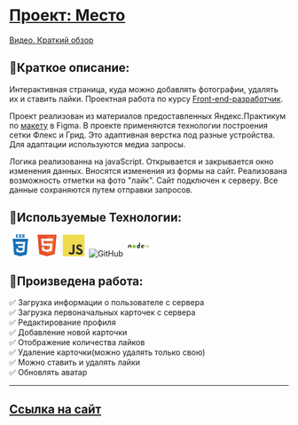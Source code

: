 # [Проект: Место](https://baturinss.github.io/mesto/)

[Видео. Краткий обзор](https://user-images.githubusercontent.com/94468513/163075115-f2bbe1a0-51f3-4118-b5f6-601b5370f4c2.mp4)

## 📃Краткое описание:

Интерактивная страница, куда можно добавлять фотографии, удалять их и ставить лайки. Проектная работа по курсу [Front-end-разработчик](https://practicum.yandex.ru/web/).

Проект реализован из материалов предоставленных Яндекс.Практикум по [макету](https://www.figma.com/file/2cn9N9jSkmxD84oJik7xL7/JavaScript.-Sprint-4?node-id=0%3A1) в Figma. В проекте применяются технологии построения сетки Флекс и Грид. Это адаптивная верстка под разные устройства. Для адаптации используются медиа запросы.

Логика реализованна на javaScript. Открывается и закрывается окно изменения данных. Вносятся изменения из формы на сайт. Реализована возможность отметки на фото "лайк". Сайт подключен к серверу. Все данные сохраняются путем отправки запросов.

## 📃Используемые Технологии:
  <img src="https://github.com/devicons/devicon/blob/master/icons/css3/css3-plain-wordmark.svg"  title="CSS3" alt="CSS" width="40" height="40"/>&nbsp;
  <img src="https://github.com/devicons/devicon/blob/master/icons/html5/html5-original.svg" title="HTML5" alt="HTML" width="40" height="40"/>&nbsp;
  <img src="https://github.com/devicons/devicon/blob/master/icons/javascript/javascript-original.svg" title="JavaScript" alt="JavaScript" width="40" height="40"/>&nbsp;
  <img src="https://user-images.githubusercontent.com/78322084/162064174-194ac89a-024d-4839-aae3-22d9ee4e3a33.png"  title="GitHub" alt="GitHub" width="40" height="40"/>&nbsp;
  <img src="https://github.com/devicons/devicon/blob/master/icons/nodejs/nodejs-original-wordmark.svg" title="NodeJS" alt="NodeJS" width="40" height="40"/>&nbsp;

## 📃Произведена работа:

  :white_check_mark: Загрузка информации о пользователе с сервера    
  :white_check_mark: Загрузка первоначальных карточек с сервера    
  :white_check_mark: Редактирование профиля    
  :white_check_mark: Добавление новой карточки    
  :white_check_mark: Отображение количества лайков    
  :white_check_mark: Удаление карточки(можно удалять только свою)    
  :white_check_mark: Можно ставить и удалять лайки    
  :white_check_mark: Обновлять аватар    
  
---

## [Ссылка на сайт](https://baturinss.github.io/mesto/)

